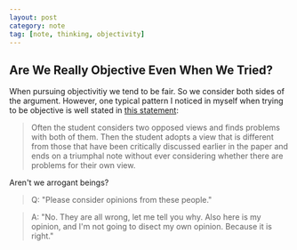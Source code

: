 ```yaml
---
layout: post
category: note
tag: [note, thinking, objectivity]
---
```


## Are We Really Objective Even When We Tried?

When pursuing objectivitiy we tend to be fair. So we consider both sides of the argument. However, one typical pattern I noticed in myself when trying to be objective is well stated in [this statement](1):

> Often the student considers two opposed views and finds problems with both of them.  Then the student adopts a view that is different from those that have been critically discussed earlier in the paper and ends on a triumphal note without ever considering whether there are problems for their own view.

Aren't we arrogant beings? 

> Q: "Please consider opinions from these people."

> A: "No. They are all wrong, let me tell you why. Also here is my opinion, and I'm not going to disect my own opinion. Because it is right." 

[1]:http://www.phil.washington.edu/PhilosophyWriting/writing_files/Talbott_Modular_Writing_Assignments.htm
